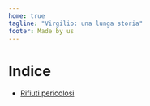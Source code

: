 ```yaml
---
home: true
tagline: "Virgilio: una lunga storia"
footer: Made by us
---
```

# Indice

* [Rifiuti pericolosi](rifiuti.md)
